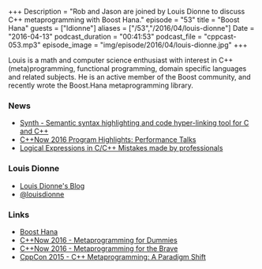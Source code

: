 +++
Description = "Rob and Jason are joined by Louis Dionne to discuss C++ metaprogramming with Boost Hana."
episode = "53"
title = "Boost Hana"
guests = ["ldionne"]
aliases = ["/53","/2016/04/louis-dionne"]
Date = "2016-04-13"
podcast_duration = "00:41:53"
podcast_file = "cppcast-053.mp3"
episode_image = "img/episode/2016/04/louis-dionne.jpg"
+++

Louis is a math and computer science enthusiast with interest in C++ (meta)programming, functional programming, domain specific languages  and related subjects. He is an active member of the Boost community,  and recently wrote the Boost.Hana metaprogramming library.

### News ###

 - [Synth - Semantic syntax highlighting and code hyper-linking tool for C and C++](https://www.reddit.com/r/cpp/comments/4d6by9/synth_a_libclang_based_tool_for_generating/)
 - [C++Now 2016 Program Highlights: Performance Talks](http://cppnow.org/2016-conference/announcements/2016/04/11/program-highlights-performance-talks.html)
 - [Logical Expressions in C/C++ Mistakes made by professionals](http://www.viva64.com/en/b/0390/)
 
### Louis Dionne ###

 - [Louis Dionne's Blog](http://ldionne.com/)
 - [@louisdionne](https://twitter.com/louisdionne)

### Links ###

 - [Boost Hana](https://github.com/boostorg/hana)
 - [C++Now 2016 - Metaprogramming for Dummies](http://cppnow2016.sched.org/event/6SfX/metaprogramming-for-dummies)
 - [C++Now 2016 - Metaprogramming for the Brave](http://cppnow2016.sched.org/event/6SfY/metaprogramming-for-the-brave)
 - [CppCon 2015 - C++ Metaprogramming: A Paradigm Shift](https://youtu.be/cg1wOINjV9U)
